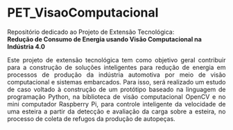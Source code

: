 # PET_VisaoComputacional
Repositório dedicado ao Projeto de Extensão Tecnológica:<br>
<b>Redução de Consumo de Energia usando Visão Computacional na Indústria 4.0</b>
<br>
<p align="justify"> Este projeto de extensão tecnológica tem como objetivo geral contribuir para a construção de soluções inteligentes para redução de energia em processos de produção da indústria automotiva por meio de visão computacional e sistemas embarcados. Para isso, será realizado um estudo de caso voltado à construção de um protótipo baseado na linguagem de programação Python, na biblioteca de visão computacional OpenCV e no mini computador Raspberry Pi, para controle inteligente da velocidade de uma esteira a partir da detecção e avaliação da carga sobre a esteira, no processo de coleta de refugos da produção de autopeças.
